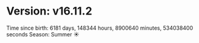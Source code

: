 # Version: v16.11.2
Time since birth: 6181 days, 148344 hours, 8900640 minutes, 534038400 seconds
Season: Summer ☀️
